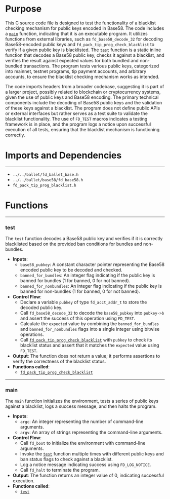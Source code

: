 # Purpose
This C source code file is designed to test the functionality of a blacklist checking mechanism for public keys encoded in Base58. The code includes a [`main`](#main) function, indicating that it is an executable program. It utilizes functions from external libraries, such as `fd_base58_decode_32` for decoding Base58-encoded public keys and `fd_pack_tip_prog_check_blacklist` to verify if a given public key is blacklisted. The [`test`](#test) function is a static inline function that decodes a Base58 public key, checks it against a blacklist, and verifies the result against expected values for both bundled and non-bundled transactions. The program tests various public keys, categorized into mainnet, testnet programs, tip payment accounts, and arbitrary accounts, to ensure the blacklist checking mechanism works as intended.

The code imports headers from a broader codebase, suggesting it is part of a larger project, possibly related to blockchain or cryptocurrency systems, given the use of public keys and Base58 encoding. The primary technical components include the decoding of Base58 public keys and the validation of these keys against a blacklist. The program does not define public APIs or external interfaces but rather serves as a test suite to validate the blacklist functionality. The use of `FD_TEST` macros indicates a testing framework is in place, and the program logs a notice upon successful execution of all tests, ensuring that the blacklist mechanism is functioning correctly.
# Imports and Dependencies

---
- `../../ballet/fd_ballet_base.h`
- `../../ballet/base58/fd_base58.h`
- `fd_pack_tip_prog_blacklist.h`


# Functions

---
### test<!-- {{#callable:test}} -->
The `test` function decodes a Base58 public key and verifies if it is correctly blacklisted based on the provided ban conditions for bundles and non-bundles.
- **Inputs**:
    - `base58_pubkey`: A constant character pointer representing the Base58 encoded public key to be decoded and checked.
    - `banned_for_bundles`: An integer flag indicating if the public key is banned for bundles (1 for banned, 0 for not banned).
    - `banned_for_nonbundles`: An integer flag indicating if the public key is banned for non-bundles (1 for banned, 0 for not banned).
- **Control Flow**:
    - Declare a variable `pubkey` of type `fd_acct_addr_t` to store the decoded public key.
    - Call `fd_base58_decode_32` to decode the `base58_pubkey` into `pubkey->b` and assert the success of this operation using `FD_TEST`.
    - Calculate the `expected` value by combining the `banned_for_bundles` and `banned_for_nonbundles` flags into a single integer using bitwise operations.
    - Call [`fd_pack_tip_prog_check_blacklist`](fd_pack_tip_prog_blacklist.h.driver.md#fd_pack_tip_prog_check_blacklist) with `pubkey` to check its blacklist status and assert that it matches the `expected` value using `FD_TEST`.
- **Output**: The function does not return a value; it performs assertions to verify the correctness of the blacklist status.
- **Functions called**:
    - [`fd_pack_tip_prog_check_blacklist`](fd_pack_tip_prog_blacklist.h.driver.md#fd_pack_tip_prog_check_blacklist)


---
### main<!-- {{#callable:main}} -->
The `main` function initializes the environment, tests a series of public keys against a blacklist, logs a success message, and then halts the program.
- **Inputs**:
    - `argc`: An integer representing the number of command-line arguments.
    - `argv`: An array of strings representing the command-line arguments.
- **Control Flow**:
    - Call `fd_boot` to initialize the environment with command-line arguments.
    - Invoke the [`test`](#test) function multiple times with different public keys and ban status flags to check against a blacklist.
    - Log a notice message indicating success using `FD_LOG_NOTICE`.
    - Call `fd_halt` to terminate the program.
- **Output**: The function returns an integer value of 0, indicating successful execution.
- **Functions called**:
    - [`test`](#test)


